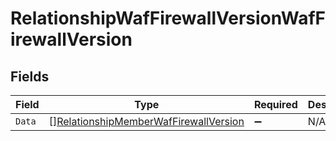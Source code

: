 # RelationshipWafFirewallVersionWafFirewallVersion


## Fields

| Field                                                                                                 | Type                                                                                                  | Required                                                                                              | Description                                                                                           |
| ----------------------------------------------------------------------------------------------------- | ----------------------------------------------------------------------------------------------------- | ----------------------------------------------------------------------------------------------------- | ----------------------------------------------------------------------------------------------------- |
| `Data`                                                                                                | [][RelationshipMemberWafFirewallVersion](../../models/shared/relationshipmemberwaffirewallversion.md) | :heavy_minus_sign:                                                                                    | N/A                                                                                                   |